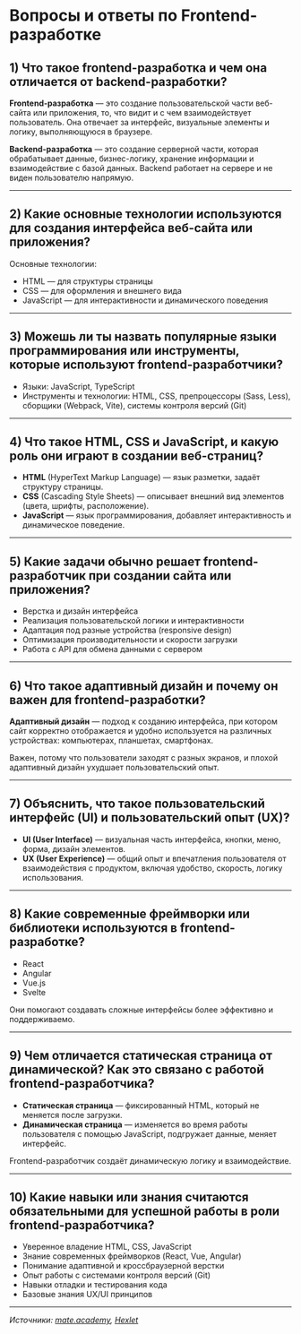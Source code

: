 # Вопросы и ответы по Frontend-разработке

## 1) Что такое frontend-разработка и чем она отличается от backend-разработки?

**Frontend-разработка** — это создание пользовательской части веб-сайта или приложения, то, что видит и с чем взаимодействует пользователь. Она отвечает за интерфейс, визуальные элементы и логику, выполняющуюся в браузере.

**Backend-разработка** — это создание серверной части, которая обрабатывает данные, бизнес-логику, хранение информации и взаимодействие с базой данных. Backend работает на сервере и не виден пользователю напрямую.

---

## 2) Какие основные технологии используются для создания интерфейса веб-сайта или приложения?

Основные технологии:

- HTML — для структуры страницы
- CSS — для оформления и внешнего вида
- JavaScript — для интерактивности и динамического поведения

---

## 3) Можешь ли ты назвать популярные языки программирования или инструменты, которые используют frontend-разработчики?

- Языки: JavaScript, TypeScript
- Инструменты и технологии: HTML, CSS, препроцессоры (Sass, Less), сборщики (Webpack, Vite), системы контроля версий (Git)

---

## 4) Что такое HTML, CSS и JavaScript, и какую роль они играют в создании веб-страниц?

- **HTML** (HyperText Markup Language) — язык разметки, задаёт структуру страницы.
- **CSS** (Cascading Style Sheets) — описывает внешний вид элементов (цвета, шрифты, расположение).
- **JavaScript** — язык программирования, добавляет интерактивность и динамическое поведение.

---

## 5) Какие задачи обычно решает frontend-разработчик при создании сайта или приложения?

- Верстка и дизайн интерфейса
- Реализация пользовательской логики и интерактивности
- Адаптация под разные устройства (responsive design)
- Оптимизация производительности и скорости загрузки
- Работа с API для обмена данными с сервером

---

## 6) Что такое адаптивный дизайн и почему он важен для frontend-разработки?

**Адаптивный дизайн** — подход к созданию интерфейса, при котором сайт корректно отображается и удобно используется на различных устройствах: компьютерах, планшетах, смартфонах.

Важен, потому что пользователи заходят с разных экранов, и плохой адаптивный дизайн ухудшает пользовательский опыт.

---

## 7) Объяснить, что такое пользовательский интерфейс (UI) и пользовательский опыт (UX)?

- **UI (User Interface)** — визуальная часть интерфейса, кнопки, меню, форма, дизайн элементов.
- **UX (User Experience)** — общий опыт и впечатления пользователя от взаимодействия с продуктом, включая удобство, скорость, логику использования.

---

## 8) Какие современные фреймворки или библиотеки используются в frontend-разработке?

- React
- Angular
- Vue.js
- Svelte

Они помогают создавать сложные интерфейсы более эффективно и поддерживаемо.

---

## 9) Чем отличается статическая страница от динамической? Как это связано с работой frontend-разработчика?

- **Статическая страница** — фиксированный HTML, который не меняется после загрузки.
- **Динамическая страница** — изменяется во время работы пользователя с помощью JavaScript, подгружает данные, меняет интерфейс.

Frontend-разработчик создаёт динамическую логику и взаимодействие.

---

## 10) Какие навыки или знания считаются обязательными для успешной работы в роли frontend-разработчика?

- Уверенное владение HTML, CSS, JavaScript
- Знание современных фреймворков (React, Vue, Angular)
- Понимание адаптивной и кроссбраузерной верстки
- Опыт работы с системами контроля версий (Git)
- Навыки отладки и тестирования кода
- Базовые знания UX/UI принципов

---

*Источники: [mate.academy](https://mate.academy/blog/ru/it-career-ru/full-stack-developer/), [Hexlet](https://ru.hexlet.io/blog/posts/chto-takoe-frontend-razrabotka)*
